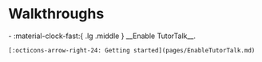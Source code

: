 # Walkthroughs

<div class="grid cards" markdown>
-  :material-clock-fast:{ .lg .middle } __Enable TutorTalk__.

    [:octicons-arrow-right-24: Getting started](pages/EnableTutorTalk.md)

</div>

